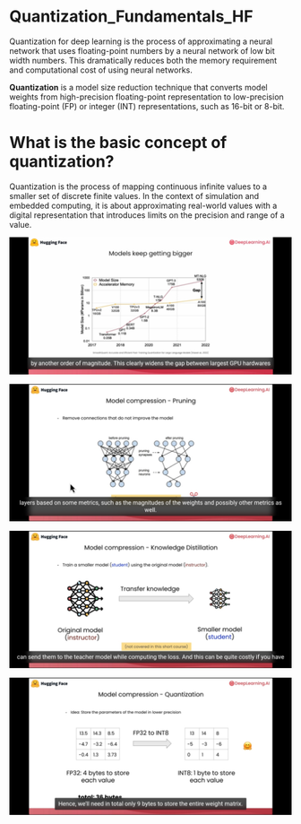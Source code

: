 # Quantization_Fundamentals_HF
Quantization for deep learning is the process of approximating a neural network that uses floating-point numbers by a neural network of low bit width numbers. This dramatically reduces both the memory requirement and computational cost of using neural networks.


**Quantization** is a model size reduction technique that converts model weights from high-precision floating-point representation to low-precision floating-point (FP) or integer (INT) representations, such as 16-bit or 8-bit.

# What is the basic concept of quantization?

Quantization is the process of mapping continuous infinite values to a smaller set of discrete finite values. In the context of simulation and embedded computing, it is about approximating real-world values with a digital representation that introduces limits on the precision and range of a value.

![](https://github.com/ritwiks9635/Quantization_Fundamentals_HF/blob/main/Screenshot_20240420-124755_Chrome.jpg)

![](https://github.com/ritwiks9635/Quantization_Fundamentals_HF/blob/main/Screenshot_20240420-130149_Chrome.jpg)

![](https://github.com/ritwiks9635/Quantization_Fundamentals_HF/blob/main/Screenshot_20240420-130222_Chrome.jpg)

![](https://github.com/ritwiks9635/Quantization_Fundamentals_HF/blob/main/Screenshot_20240420-130410_Chrome.jpg)

